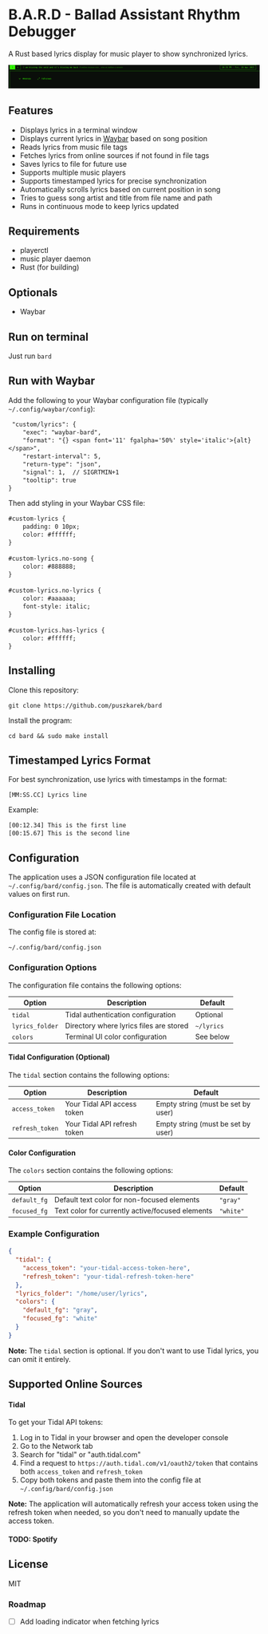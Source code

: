 # B.A.R.D - Ballad Assistant Rhythm Debugger

A Rust based lyrics display for music player to show synchronized lyrics.

![BARD Banner](banner.png)

## Features

- Displays lyrics in a terminal window
- Displays current lyrics in [Waybar](https://github.com/Alexays/Waybar) based on song position
- Reads lyrics from music file tags
- Fetches lyrics from online sources if not found in file tags
- Saves lyrics to file for future use
- Supports multiple music players
- Supports timestamped lyrics for precise synchronization
- Automatically scrolls lyrics based on current position in song
- Tries to guess song artist and title from file name and path
- Runs in continuous mode to keep lyrics updated

## Requirements

- playerctl
- music player daemon
- Rust (for building)

## Optionals

- Waybar

## Run on terminal

Just run `bard`

## Run with Waybar

Add the following to your Waybar configuration file (typically `~/.config/waybar/config`):

```
 "custom/lyrics": {
    "exec": "waybar-bard",
    "format": "{} <span font='11' fgalpha='50%' style='italic'>{alt}</span>",
    "restart-interval": 5,
    "return-type": "json",
    "signal": 1,  // SIGRTMIN+1
    "tooltip": true
}
```

Then add styling in your Waybar CSS file:

```
#custom-lyrics {
    padding: 0 10px;
    color: #ffffff;
}

#custom-lyrics.no-song {
    color: #888888;
}

#custom-lyrics.no-lyrics {
    color: #aaaaaa;
    font-style: italic;
}

#custom-lyrics.has-lyrics {
    color: #ffffff;
}
```

## Installing

Clone this repository:

```
git clone https://github.com/puszkarek/bard
```

Install the program:

```
cd bard && sudo make install
```

## Timestamped Lyrics Format

For best synchronization, use lyrics with timestamps in the format:

```
[MM:SS.CC] Lyrics line
```

Example:

```
[00:12.34] This is the first line
[00:15.67] This is the second line
```

## Configuration

The application uses a JSON configuration file located at `~/.config/bard/config.json`. The file is automatically created with default values on first run.

### Configuration File Location

The config file is stored at:

```
~/.config/bard/config.json
```

### Configuration Options

The configuration file contains the following options:

| Option          | Description                             | Default    |
| --------------- | --------------------------------------- | ---------- |
| `tidal`         | Tidal authentication configuration      | Optional   |
| `lyrics_folder` | Directory where lyrics files are stored | `~/lyrics` |
| `colors`        | Terminal UI color configuration         | See below  |

#### Tidal Configuration (Optional)

The `tidal` section contains the following options:

| Option          | Description                  | Default                            |
| --------------- | ---------------------------- | ---------------------------------- |
| `access_token`  | Your Tidal API access token  | Empty string (must be set by user) |
| `refresh_token` | Your Tidal API refresh token | Empty string (must be set by user) |

#### Color Configuration

The `colors` section contains the following options:

| Option       | Description                                      | Default   |
| ------------ | ------------------------------------------------ | --------- |
| `default_fg` | Default text color for non-focused elements      | `"gray"`  |
| `focused_fg` | Text color for currently active/focused elements | `"white"` |

### Example Configuration

```json
{
  "tidal": {
    "access_token": "your-tidal-access-token-here",
    "refresh_token": "your-tidal-refresh-token-here"
  },
  "lyrics_folder": "/home/user/lyrics",
  "colors": {
    "default_fg": "gray",
    "focused_fg": "white"
  }
}
```

**Note:** The `tidal` section is optional. If you don't want to use Tidal lyrics, you can omit it entirely.

## Supported Online Sources

#### Tidal

To get your Tidal API tokens:

1. Log in to Tidal in your browser and open the developer console
2. Go to the Network tab
3. Search for "tidal" or "auth.tidal.com"
4. Find a request to `https://auth.tidal.com/v1/oauth2/token` that contains both `access_token` and `refresh_token`
5. Copy both tokens and paste them into the config file at `~/.config/bard/config.json`

**Note:** The application will automatically refresh your access token using the refresh token when needed, so you don't need to manually update the access token.

#### TODO: Spotify

## License

MIT

### Roadmap

- [ ] Add loading indicator when fetching lyrics
